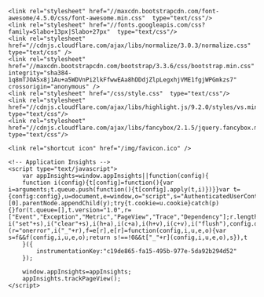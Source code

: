 <head>
    <meta content="en-au" http-equiv="Content-Language" />
    <meta content="text/html; charset=utf-8" http-equiv="Content-Type" /> 
    <meta name="viewport" content="width=device-width, initial-scale=1, maximum-scale=1" />
    <title>{{page.title}}</title>
	<link rel="shortcut icon" href="/favicon.ico" type="image/x-icon">
	<link rel="icon" href="/favicon.ico" type="image/x-icon">

    <link rel="stylesheet" href="//maxcdn.bootstrapcdn.com/font-awesome/4.5.0/css/font-awesome.min.css"  type="text/css"/>
    <link rel="stylesheet" href="//fonts.googleapis.com/css?family=Slabo+13px|Slabo+27px"  type="text/css"/>
    <link rel="stylesheet" href="//cdnjs.cloudflare.com/ajax/libs/normalize/3.0.3/normalize.css" type="text/css" />
    <link rel="stylesheet" href="//maxcdn.bootstrapcdn.com/bootstrap/3.3.6/css/bootstrap.min.css" integrity="sha384-1q8mTJOASx8j1Au+a5WDVnPi2lkFfwwEAa8hDDdjZlpLegxhjVME1fgjWPGmkzs7" crossorigin="anonymous" />
    <link rel="stylesheet" href="/css/style.css"  type="text/css"/>
	<link rel="stylesheet" href="//cdnjs.cloudflare.com/ajax/libs/highlight.js/9.2.0/styles/vs.min.css" type="text/css"/>
	<link rel="stylesheet" href="//cdnjs.cloudflare.com/ajax/libs/fancybox/2.1.5/jquery.fancybox.min.css" type="text/css"/>
	
	<link rel="shortcut icon" href="/img/favicon.ico" />
	
	<!-- Application Insights -->
	<script type="text/javascript">
		var appInsights=window.appInsights||function(config){
		function i(config){t[config]=function(){var i=arguments;t.queue.push(function(){t[config].apply(t,i)})}}var t={config:config},u=document,e=window,o="script",s="AuthenticatedUserContext",h="start",c="stop",l="Track",a=l+"Event",v=l+"Page",y=u.createElement(o),r,f;y.src=config.url||"https://az416426.vo.msecnd.net/scripts/a/ai.0.js";u.getElementsByTagName(o)[0].parentNode.appendChild(y);try{t.cookie=u.cookie}catch(p){}for(t.queue=[],t.version="1.0",r=["Event","Exception","Metric","PageView","Trace","Dependency"];r.length;)i("track"+r.pop());return i("set"+s),i("clear"+s),i(h+a),i(c+a),i(h+v),i(c+v),i("flush"),config.disableExceptionTracking||(r="onerror",i("_"+r),f=e[r],e[r]=function(config,i,u,e,o){var s=f&&f(config,i,u,e,o);return s!==!0&&t["_"+r](config,i,u,e,o),s}),t
		}({
			instrumentationKey:"c19de865-fa15-495b-977e-5da92b294d52"
		});
		   
		window.appInsights=appInsights;
		appInsights.trackPageView();
	</script>
</head>
